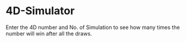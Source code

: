 # 4D-Simulator

Enter the 4D number and No. of Simulation to see how many times the number will win after all the draws.
